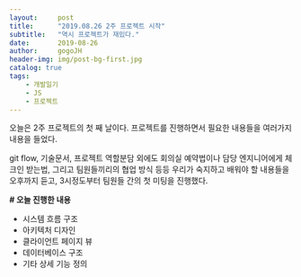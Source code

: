 ```yaml
---
layout:     post
title:      "2019.08.26 2주 프로젝트 시작"
subtitle:   "역시 프로젝트가 재밌다."
date:       2019-08-26
author:     gogoJH
header-img: img/post-bg-first.jpg
catalog: true
tags:
    - 개발일기
    - JS
    - 프로젝트
---
```


오늘은 2주 프로젝트의 첫 째 날이다. 프로젝트를 진행하면서 필요한 내용들을 여러가지 내용을 들었다.

git flow, 기술문서, 프로젝트 역할분담 외에도 회의실 예약법이나 담당 엔지니어에게 체크인 받는법, 그리고 팀원들끼리의 협업 방식 등등 우리가 숙지하고 배워야 할 내용들을 오후까지 듣고, 3시정도부터 팀원들 간의 첫 미팅을 진행했다.

**# 오늘 진행한 내용**

-   시스템 흐름 구조
-   아키텍처 디자인
-   클라이언트 페이지 뷰
-   데이터베이스 구조
-   기타 상세 기능 정의
<!--stackedit_data:
eyJoaXN0b3J5IjpbNjMwNTA3MzY0XX0=
-->